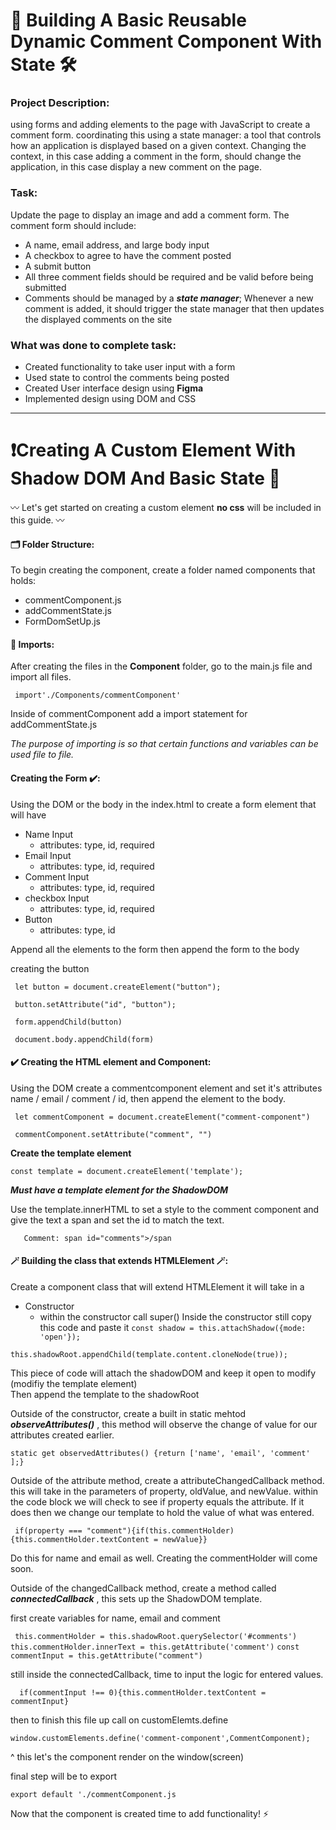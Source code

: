 # 🔨 Building A Basic Reusable Dynamic Comment Component With State 🛠

### Project Description: 
using forms and adding elements to the page with JavaScript to create a comment form. coordinating this using a state manager: a tool that controls how an application is displayed based on a given context. Changing the context, in this case adding a comment in the form, should change the application, in this case display a new comment on the page.

### Task: 
Update the page to display an image and add a comment form. The comment form should include:

- A name, email address, and large body input
- A checkbox to agree to have the comment posted
- A submit button
- All three comment fields should be required and be valid before being submitted
- Comments should be managed by a ***state manager***; Whenever a new comment is added, it should trigger the state manager that then updates the displayed comments on the site


### What was done to complete task: 
- Created functionality to take user input with a form 
- Used state to control the comments being posted 
- Created User interface design using **Figma** 
- Implemented design using DOM and CSS 
________________________________________________
# ❗️Creating A Custom Element With Shadow DOM And Basic State 🚀

〰️ Let's get started on creating a custom element **no css** will be included in this guide. 〰️

#### 🗂 Folder Structure:

To begin creating the component, create a folder named components that holds: 

- commentComponent.js
- addCommentState.js
- FormDomSetUp.js

#### 📌 Imports: 

After creating the files in the **Component** folder, go to the main.js file and import all files. 


`` import'./Components/commentComponent'``

Inside of commentComponent add a import statement for addCommentState.js

*The purpose of importing is so that certain functions and variables can be used file to file.*


#### Creating the Form ✔️: 
Using the DOM or the body in the index.html to create a form element that will have 

- Name Input 
    - attributes: type, id, required
- Email Input 
    - attributes: type, id, required
- Comment Input 
    - attributes: type, id, required
- checkbox Input 
    - attributes: type, id, required
- Button 
    - attributes: type, id

Append all the elements to the form then append the form to the body 

creating the button 

`` let button = document.createElement("button");``


`` button.setAttribute("id", "button");``
 

`` form.appendChild(button)``

`` document.body.appendChild(form)``




#### ✔️ Creating the HTML element and Component: 

Using the DOM create a commentcomponent element and set it's attributes name / email / comment / id, then append the element to the body.

`` let commentComponent = document.createElement("comment-component")``


`` commentComponent.setAttribute("comment", "")``

**Create the template element**

`` const template = document.createElement('template'); ``

***Must have a template element for the ShadowDOM***

Use the template.innerHTML to set a style to the comment component and give the text a span and set the id to match the text. 

``   Comment: span id="comments">/span``


#### 🪄 Building the class that extends HTMLElement 🪄: 

Create a component class that will extend HTMLElement 
it will take in a 
- Constructor 
    - within the constructor call super()
Inside the constructor still copy this code and paste it 
`` const shadow = this.attachShadow({mode: 'open'}); ``

``this.shadowRoot.appendChild(template.content.cloneNode(true)); ``


This piece of code will attach the shadowDOM and keep it open to modify (modifiy the template element)
<br>
Then append the template to the shadowRoot 
<br> 

Outside of the constructor, create a built in static mehtod ***observeAttributes()*** , this method will observe the change of value for our attributes created earlier. 

``static get observedAttributes() {return ['name', 'email', 'comment' ];}``

Outside of the attribute method, create a attributeChangedCallback method. 
this will take in the parameters of property, oldValue, and newValue. within the code block we will check to see if property equals the attribute. If it does then we change our template to hold the value of what was entered. 

`` if(property === "comment"){if(this.commentHolder){this.commentHolder.textContent = newValue}}``

Do this for name and email as well. Creating the commentHolder will come soon. 

Outside of the changedCallback method, create a method called ***connectedCallback*** , this sets up the ShadowDOM template. 

first create variables for name, email and comment 

`` this.commentHolder = this.shadowRoot.querySelector('#comments')``
``this.commentHolder.innerText = this.getAttribute('comment')``
``const commentInput = this.getAttribute("comment")``

still inside the connectedCallback, time to input the logic for entered values. 

``  if(commentInput !== 0){this.commentHolder.textContent = commentInput}``

then to finish this file up call on customElemts.define

 ``window.customElements.define('comment-component',CommentComponent); ``

^ this let's the component render on the window(screen)

final step will be to export 

`` export default './commentComponent.js ``

Now that the component is created time to add functionality! ⚡️
















